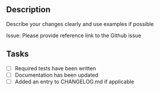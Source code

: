 <!-- 🚀 Thank you for contributing to the VS Code extension for Swift! Please ensure you follow the
contributing guidelines for any contributions -->

<!-- Note for any contribution that is more than a bug fix, please open an issue first or discuss
it on the forums or on Slack. This ensures that you don't waste any time working on contributions that
won't get accepted! -->

## Description
Describe your changes clearly and use examples if possible

Issue: Please provide reference link to the Github issue

## Tasks
- [ ] Required tests have been written
- [ ] Documentation has been updated
- [ ] Added an entry to CHANGELOG.md if applicable
